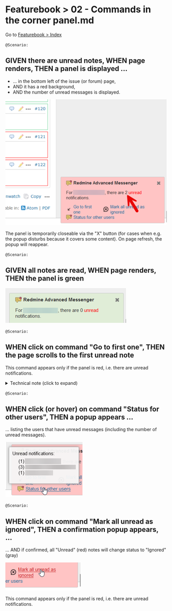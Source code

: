 # Featurebook > 02 - Commands in the corner panel.md

Go to [Featurebook > Index](../FEATUREBOOK.md)

`@Scenario:`
## GIVEN there are unread notes, WHEN page renders, THEN a panel is displayed ...

* ... in the bottom left of the issue (or forum) page,
* AND it has a red background,
* AND the number of unread messages is displayed.

![cornerPanel](img/cornerPanel.png)

The panel is temporarily closeable via the "X" button (for cases when e.g. the popup disturbs because it covers some content). On page refresh, the popup will reappear.

`@Scenario:`
## GIVEN all notes are read, WHEN page renders, THEN the panel is green

![cornerPanelGreen.png](img/cornerPanelGreen.png)

`@Scenario:`
## WHEN click on command "Go to first one", THEN the page scrolls to the first unread note

This command appears only if the panel is red, i.e. there are unread notifications.

<details>
<summary>Technical note (click to expand)</summary>

Issues that have a lot of notes (and maybe some of them are collapsed and some not), may lead to imprecise "scroll to anchor". I.e. clicking on a link w/ an anchor (e.g. `https://.../issues/1234#note-117`), scrolls the page, but not precisely to the desired note.

We include a fix for this behavior. It uses a solution that is just a bit hacky. Hence we have an option (+ detailed description) to disable it, for the improbable case of issues that may appear in the future.

![fix for scroll to anchor](img/fixScrollToAnchor.png)

NOTE: there is another factor that interferes w/ "scroll to anchor": the fact that Redmine uses `<img lazy ...>`. If you hit this case, please let us know. We have a fix for this as well, but it's in an internal Redmine plugin of ours.

</details>

`@Scenario:`
## WHEN click (or hover) on command "Status for other users", THEN a popup appears ...

... listing the users that have unread messages (including the number of unread messages).

![cornerPanel_statusForOtherUsers](img/cornerPanel_statusForOtherUsers.png)

`@Scenario:`
## WHEN click on command "Mark all unread as ignored", THEN a confirmation popup appears, ...

... AND if confirmed, all "Unread" (red) notes will change status to "Ignored" (gray)

![cornerPanel_markIgnored](img/cornerPanel_markIgnored.png)

This command appears only if the panel is red, i.e. there are unread notifications.

